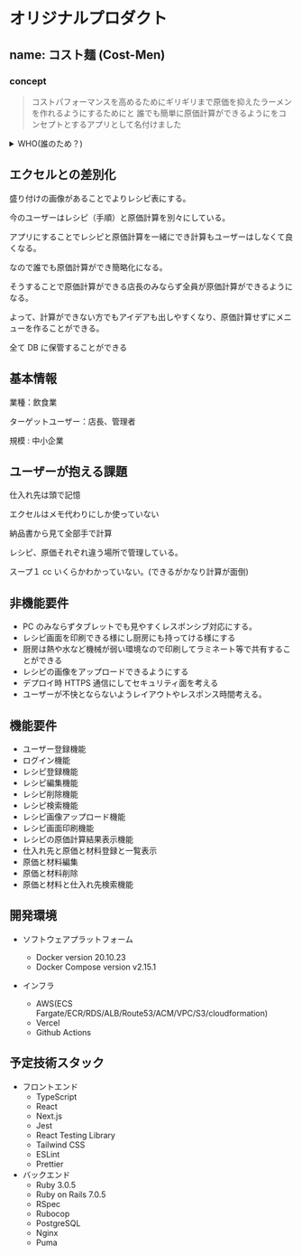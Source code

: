 # オリジナルプロダクト

## name: コスト麺 (Cost-Men)

### concept

> コストパフォーマンスを高めるためにギリギリまで原価を抑えたラーメンを作れるようにするためにと
> 誰でも簡単に原価計算ができるようにをコンセプトとするアプリとして名付けました

<details><summary>WHO(誰のため？)</summary>

## WHO(誰のため？)

ユーザー店長(一人で 3 店舗管理)

マネージャー(県全体管理してる人)

## **WHAT(どのような課題を解決するのか？)**

製品の原価と利益率を迅速に計算し、適切な価格設定を行うことで、

効率よく利益の最大化を図ることができる。

今はエクセルをメモ代わりにして手で計算している

手計算ですと単純に大変ですので、自動化してあげることにより

効率化が図れます。

レシピ画面を印刷できる様にし厨房にも持ってける様にする

厨房は熱や水など機械が弱い環境なので印刷してラミネート等で共有することができる

## **WHY(なぜ開発するのか？)**

製品の原価と利益を正確に理解し、価格設定戦略をより効果的に策定するため。

ユーザーのお客さんがどれだけ満足な価格で提供でき

ユーザーとしても無理のない価格で提供できる、絶妙な価格を迅速に作れるようにする。

これにより、企業は競争力を保ちつつ利益を最大化することができる。

## **HOW(どのように課題を解決するのか？操作例)**

一眼で利益を把握できるようにするため時短にもなる。(楽々管理)

ユーザーが製品の要素を入力すると、アプリは全体的な原価を算出し、

単位あたりの原価、販売価格、利益を計算する。

**これらの情報はダッシュボード上で視覚的に表示され、**

**ユーザーは結果を一目で理解しジャンル分けできてすぐに見たいものが**

見つかる

</details>

## エクセルとの差別化

盛り付けの画像があることでよりレシピ表にする。

今のユーザーはレシピ（手順）と原価計算を別々にしている。

アプリにすることでレシピと原価計算を一緒にでき計算もユーザーはしなくて良くなる。

なので誰でも原価計算ができ簡略化になる。

そうすることで原価計算ができる店長のみならず全員が原価計算ができるようになる。

よって、計算ができない方でもアイデアも出しやすくなり、原価計算せずにメニューを作ることができる。

全て DB に保管することができる

## 基本情報

業種：飲食業

ターゲットユーザー：店長、管理者

規模 : 中小企業

## ユーザーが抱える課題

仕入れ先は頭で記憶

エクセルはメモ代わりにしか使っていない

納品書から見て全部手で計算

レシピ、原価それぞれ違う場所で管理している。

スープ１ cc いくらかわかっていない。(できるがかなり計算が面倒)

## **非機能要件**

- PC のみならずタブレットでも見やすくレスポンシブ対応にする。
- レシピ画面を印刷できる様にし厨房にも持ってける様にする
- 厨房は熱や水など機械が弱い環境なので印刷してラミネート等で共有することができる
- レシピの画像をアップロードできるようにする
- デプロイ時 HTTPS 通信にしてセキュリティ面を考える
- ユーザーが不快とならないようレイアウトやレスポンス時間考える。

## **機能要件**

- ユーザー登録機能
- ログイン機能
- レシピ登録機能
- レシピ編集機能
- レシピ削除機能
- レシピ検索機能
- レシピ画像アップロード機能
- レシピ画面印刷機能
- レシピの原価計算結果表示機能
- 仕入れ先と原価と材料登録と一覧表示
- 原価と材料編集
- 原価と材料削除
- 原価と材料と仕入れ先検索機能

## **開発環境**

- ソフトウェアプラットフォーム

  - Docker version 20.10.23
  - Docker Compose version v2.15.1

- インフラ
  - AWS(ECS Fargate/ECR/RDS/ALB/Route53/ACM/VPC/S3/cloudformation)
  - Vercel
  - Github Actions

## **予定技術スタック**

- フロントエンド
  - TypeScript
  - React
  - Next.js
  - Jest
  - React Testing Library
  - Tailwind CSS
  - ESLint
  - Prettier
- バックエンド
  - Ruby 3.0.5
  - Ruby on Rails 7.0.5
  - RSpec
  - Rubocop
  - PostgreSQL
  - Nginx
  - Puma
